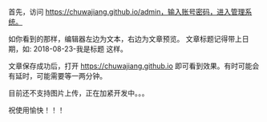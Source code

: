 
首先，访问 https://chuwajiang.github.io/admin，输入账号密码，进入管理系统。

如你看到的那样，编辑器左边为文本，右边为文章预览。
文章标题记得带上日期，如: 2018-08-23-我是标题 这样。

文章保存成功后，打开 https://chuwajiang.github.io 即可看到效果。有时可能会有延时，可能需要等一两分钟。

目前还不支持图片上传，正在加紧开发中。。。

祝使用愉快！！！